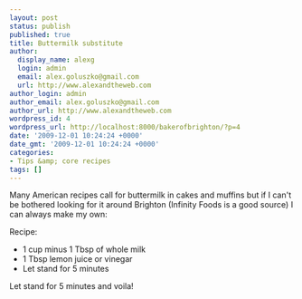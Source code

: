 ```yaml
---
layout: post
status: publish
published: true
title: Buttermilk substitute
author:
  display_name: alexg
  login: admin
  email: alex.goluszko@gmail.com
  url: http://www.alexandtheweb.com
author_login: admin
author_email: alex.goluszko@gmail.com
author_url: http://www.alexandtheweb.com
wordpress_id: 4
wordpress_url: http://localhost:8000/bakerofbrighton/?p=4
date: '2009-12-01 10:24:24 +0000'
date_gmt: '2009-12-01 10:24:24 +0000'
categories:
- Tips &amp; core recipes
tags: []
---
```

<p>Many American recipes call for buttermilk in cakes and muffins but if I can't be bothered looking for it around Brighton (Infinity Foods is a good source) I can always make my own:</p>
<p>Recipe:</p>
<ul>
<li>1 cup minus 1 Tbsp of whole milk</li>
<li>1 Tbsp lemon juice or vinegar</li>
<li>Let stand for 5 minutes</li>
</ul>
<p>Let stand for 5 minutes and voila!</p>
